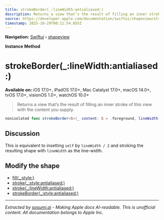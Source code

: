 ```yaml
---
title: strokeBorder(_:lineWidth:antialiased:)
description: Returns a view that’s the result of filling an inner stroke of this view with the content you supply.
source: https://developer.apple.com/documentation/swiftui/shapeview/strokeborder(_:linewidth:antialiased:)
timestamp: 2025-10-29T00:11:54.855Z
---
```


**Navigation:** [Swiftui](/documentation/swiftui) › [shapeview](/documentation/swiftui/shapeview)

**Instance Method**

# strokeBorder(_:lineWidth:antialiased:)

**Available on:** iOS 17.0+, iPadOS 17.0+, Mac Catalyst 17.0+, macOS 14.0+, tvOS 17.0+, visionOS 1.0+, watchOS 10.0+

> Returns a view that’s the result of filling an inner stroke of this view with the content you supply.

```swift
nonisolated func strokeBorder<S>(_ content: S = .foreground, lineWidth: CGFloat = 1, antialiased: Bool = true) -> StrokeBorderShapeView<Self.Content, S, Self> where S : ShapeStyle
```

## Discussion

This is equivalent to insetting `self` by `lineWidth / 2` and stroking the resulting shape with `lineWidth` as the line-width.

## Modify the shape

- [fill(_:style:)](/documentation/swiftui/shapeview/fill(_:style:))
- [stroke(_:style:antialiased:)](/documentation/swiftui/shapeview/stroke(_:style:antialiased:))
- [stroke(_:lineWidth:antialiased:)](/documentation/swiftui/shapeview/stroke(_:linewidth:antialiased:))
- [strokeBorder(_:style:antialiased:)](/documentation/swiftui/shapeview/strokeborder(_:style:antialiased:))

---

*Extracted by [sosumi.ai](https://sosumi.ai) - Making Apple docs AI-readable.*
*This is unofficial content. All documentation belongs to Apple Inc.*
